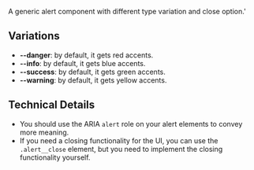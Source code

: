 <p class="lead">A generic alert component with different type variation and close option.'</p>

## Variations

- **--danger**: by default, it gets red accents.
- **--info**: by default, it gets blue accents.
- **--success**: by default, it gets green accents.
- **--warning**: by default, it gets yellow accents.

## Technical Details

- You should use the ARIA `alert` role on your alert elements to convey more meaning.
- If you need a closing functionality for the UI, you can use the `.alert__close` element, but you need to implement the closing functionality yourself.
